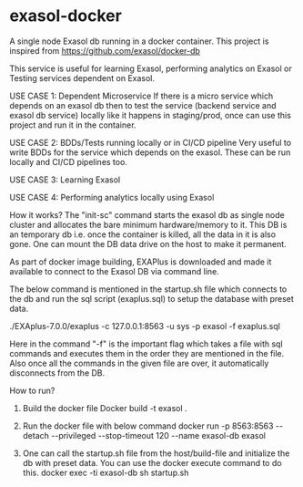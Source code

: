 # exasol-docker
A single node Exasol db running in a docker container. This project is inspired from https://github.com/exasol/docker-db

This service is useful for learning Exasol, performing analytics on Exasol or Testing services dependent on Exasol.

USE CASE 1: Dependent Microservice
If there is a micro service which depends on an exasol db then to test the service (backend service and exasol db service) locally like it
happens in staging/prod, once can use this project and run it in the container.

USE CASE 2: BDDs/Tests running locally or in CI/CD pipeline
Very useful to write BDDs for the service which depends on the exasol. These can be run locally and CI/CD pipelines too.

USE CASE 3: Learning Exasol

USE CASE 4: Performing analytics locally using Exasol


How it works?
The "init-sc" command starts the exasol db as single node cluster and allocates the bare minimum hardware/memory to it. This DB is an temporary db i.e. once the container is killed, all the data in it is also gone. One can mount the DB data drive on the host to make it permanent. 

As part of docker image building, EXAPlus is downloaded and made it available to connect to the Exasol DB via command line. 

The below command is mentioned in the startup.sh file which connects to the db and run the sql script (exaplus.sql) to setup the database with preset data.

./EXAplus-7.0.0/exaplus -c 127.0.0.1:8563 -u sys -p exasol -f exaplus.sql

Here in the command "-f" is the important flag which takes a file with sql commands and executes them in the order they are mentioned in the file.
Also once all the commands in the given file are over, it automatically disconnects from the DB.

How to run?
1. Build the docker file
Docker build -t exasol .

2. Run the docker file with below command
docker run -p 8563:8563 --detach --privileged --stop-timeout 120 --name exasol-db exasol

3. One can call the startup.sh file from the host/build-file and initialize the db with preset data. You can use the docker execute command to do this.
docker exec -ti exasol-db sh startup.sh